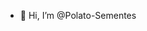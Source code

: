 - 👋 Hi, I’m @Polato-Sementes


<!---
Polato-Sementes/Polato-Sementes is a ✨ special ✨ repository because its `README.md` (this file) appears on your GitHub profile.
You can click the Preview link to take a look at your changes.
--->
